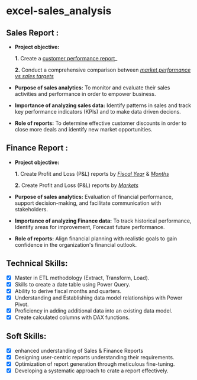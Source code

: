 # excel-sales_analysis
## Sales Report :


- **Project objective:** 

    **1.** Create a [customer performance report](https://github.com/sukrutha9/Excel-Sales_Analysis/blob/main/Customer%20Performance%20Report.pdf)_ 

    **2.** Conduct a comprehensive comparison between _[market performance vs sales targets](https://github.com/sukrutha9/Excel-Sales_Analysis/blob/main/Customer%20Performance%20Report.pdf)_

- **Purpose of sales analytics:** To monitor and evaluate their sales activities and performance in order to empower business.

- **Importance of analyzing sales data:** Identify patterns in sales  and track key performance indicators (KPIs) and to make data driven decions.

- **Role of reports:** To determine effective customer discounts in order to close more deals and identify new market opportunities.



## Finance Report :

- **Project objective:** 

    **1.** Create Profit and Loss (P&L) reports by _[Fiscal Year](https://github.com/Sukrutha9/Excel-Sales_Analysis/blob/main/P%26L%20Statement%20by%20Fiscal%20Year.pdf)_
                 & _[Months](https://github.com/KirandeepMarala/Excel-Sales_Analysis/blob/main/P%26L%20Statement%20by%20Months.pdf)_ 

   **2.** Create Profit and Loss (P&L) reports by _[Markets](https://github.com/Sukrutha9/Excel-Sales_Analysis/blob/main/P%26L%20Statement%20by%20Markets.pdf)_

- **Purpose of sales analytics:** Evaluation of financial performance, support decision-making, and facilitate communication with stakeholders.

- **Importance of analyzing Finance data:** To track historical performance, Identify areas for improvement, Forecast future performance.
 
- **Role of reports:** Align financial planning with realistic goals to gain confidence in the organization's financial outlook.


## Technical Skills:
- [x]	Master in ETL methodology (Extract, Transform, Load).
- [x]	Skills to create a date table using Power Query.
- [x]	Ability to derive fiscal months and quarters.
- [x]	Understanding and Establishing data model relationships with Power Pivot.
- [x]	Proficiency in adding additional data into an existing data model.
- [x]	Create calculated columns with DAX functions.

## Soft Skills:
- [x]	enhanced understanding of Sales & Finance Reports
- [x]	Designing user-centric reports understanding their requirements.
- [x]	Optimization of report generation through meticulous fine-tuning.
- [x]	Developing a systematic approach to crate a report effectively.
